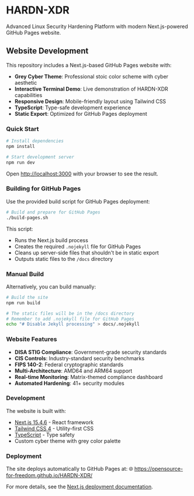 # HARDN-XDR

Advanced Linux Security Hardening Platform with modern Next.js-powered GitHub Pages website.

## Website Development

This repository includes a Next.js-based GitHub Pages website with:
- **Grey Cyber Theme**: Professional stoic color scheme with cyber aesthetic
- **Interactive Terminal Demo**: Live demonstration of HARDN-XDR capabilities
- **Responsive Design**: Mobile-friendly layout using Tailwind CSS
- **TypeScript**: Type-safe development experience
- **Static Export**: Optimized for GitHub Pages deployment

### Quick Start

```bash
# Install dependencies
npm install

# Start development server
npm run dev
```

Open [http://localhost:3000](http://localhost:3000) with your browser to see the result.

### Building for GitHub Pages

Use the provided build script for GitHub Pages deployment:

```bash
# Build and prepare for GitHub Pages
./build-pages.sh
```

This script:
- Runs the Next.js build process
- Creates the required `.nojekyll` file for GitHub Pages
- Cleans up server-side files that shouldn't be in static export
- Outputs static files to the `/docs` directory

### Manual Build

Alternatively, you can build manually:

```bash
# Build the site
npm run build

# The static files will be in the /docs directory
# Remember to add .nojekyll file for GitHub Pages
echo "# Disable Jekyll processing" > docs/.nojekyll
```

### Website Features

- **DISA STIG Compliance**: Government-grade security standards
- **CIS Controls**: Industry-standard security benchmarks  
- **FIPS 140-2**: Federal cryptographic standards
- **Multi-Architecture**: AMD64 and ARM64 support
- **Real-time Monitoring**: Matrix-themed compliance dashboard
- **Automated Hardening**: 41+ security modules

### Development

The website is built with:
- [Next.js 15.4.6](https://nextjs.org) - React framework
- [Tailwind CSS 4](https://tailwindcss.com) - Utility-first CSS
- [TypeScript](https://www.typescriptlang.org) - Type safety
- Custom cyber theme with grey color palette

### Deployment

The site deploys automatically to GitHub Pages at:
🌐 https://opensource-for-freedom.github.io/HARDN-XDR/

For more details, see the [Next.js deployment documentation](https://nextjs.org/docs/app/building-your-application/deploying).
